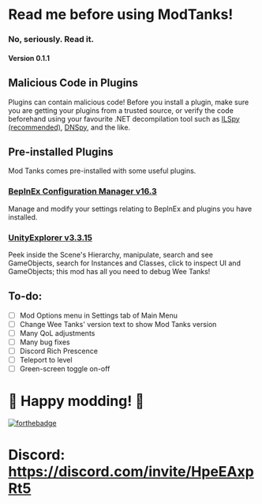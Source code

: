 # Read me before using ModTanks!

### No, seriously. Read it.

#### Version 0.1.1

## Malicious Code in Plugins

Plugins can contain malicious code! Before you install a plugin, make sure you are getting your plugins from a trusted source, or verify the code beforehand using your favourite .NET decompilation tool such as [ILSpy \(recommended\)](https://github.com/icsharpcode/ILSpy), [DNSpy](https://github.com/dnSpy/dnSpy), and the like.

## Pre-installed Plugins

Mod Tanks comes pre-installed with some useful plugins.

### [BepInEx Configuration Manager v16.3](https://github.com/BepInEx/BepInEx.ConfigurationManager)

Manage and modify your settings relating to BepInEx and plugins you have installed.

### [UnityExplorer v3.3.15](https://github.com/sinai-dev/UnityExplorer)

Peek inside the Scene's Hierarchy, manipulate, search and see GameObjects, search for Instances and Classes, click to inspect UI and GameObjects; this mod has all you need to debug Wee Tanks!

## To-do:

- [ ] Mod Options menu in Settings tab of Main Menu
- [ ] Change Wee Tanks' version text to show Mod Tanks version
- [ ] Many QoL adjustments
- [ ] Many bug fixes
- [ ] Discord Rich Prescence
- [ ] Teleport to level
- [ ] Green-screen toggle on-off

# :tada: Happy modding! :tada:

[![forthebadge](https://forthebadge.com/images/badges/works-on-my-machine.svg)](https://forthebadge.com)

# Discord: https://discord.com/invite/HpeEAxpRt5
